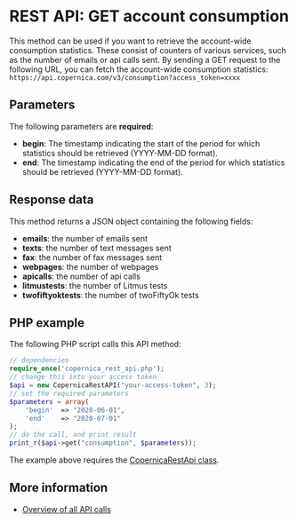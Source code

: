 # REST API: GET account consumption
This method can be used if you want to retrieve the account-wide consumption
statistics. These consist of counters of various services, such as the number 
of emails or api calls sent. By sending a GET request to the following URL,
you can fetch the account-wide consumption statistics:
`https://api.copernica.com/v3/consumption?access_token=xxxx`

## Parameters
The following parameters are **required**:
* **begin**: The timestamp indicating the start of the period for which statistics should be retrieved (YYYY-MM-DD format).
* **end**: The timestamp indicating the end of the period for which statistics should be retrieved (YYYY-MM-DD format).

## Response data
This method returns a JSON object containing the following fields:
* **emails**: the number of emails sent
* **texts**: the number of text messages sent
* **fax**: the number of fax messages sent
* **webpages**: the number of webpages
* **apicalls**: the number of api calls
* **litmustests**: the number of Litmus tests
* **twofiftyoktests**: the number of twoFiftyOk tests

## PHP example
The following PHP script calls this API method:
```php
// dependencies
require_once('copernica_rest_api.php');
// change this into your access token
$api = new CopernicaRestAPI("your-access-token", 3);
// set the required parameters
$parameters = array(
    'begin'  => "2020-06-01",
    'end'    => "2020-07-01"
);
// do the call, and print result
print_r($api->get("consumption", $parameters));
```
The example above requires the [CopernicaRestApi class](rest-php).

## More information
* [Overview of all API calls](./rest-api.md)
